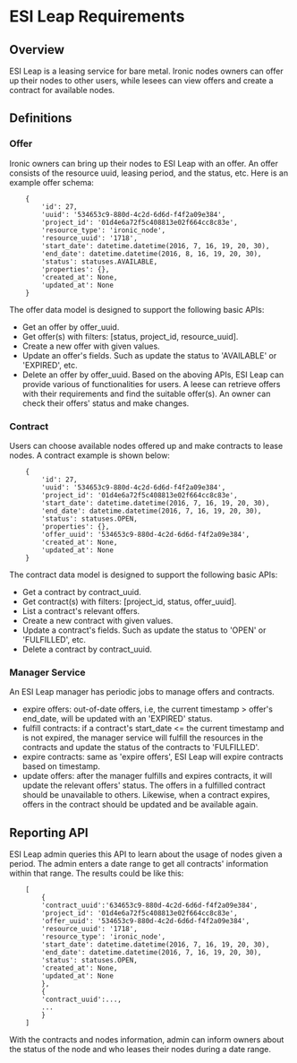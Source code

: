 # ESI Leap Requirements

## Overview
ESI Leap is a leasing service for bare metal. Ironic nodes owners can offer up their nodes to other users, while lesees can view offers and create a contract for available nodes.

## Definitions

### Offer
Ironic owners can bring up their nodes to ESI Leap with an offer. An offer consists of the resource uuid, leasing period, and the status, etc. Here is an example offer schema:
```
    {
        'id': 27,
        'uuid': '534653c9-880d-4c2d-6d6d-f4f2a09e384',
        'project_id': '01d4e6a72f5c408813e02f664cc8c83e',
        'resource_type': 'ironic_node',
        'resource_uuid': '1718',
        'start_date': datetime.datetime(2016, 7, 16, 19, 20, 30),
        'end_date': datetime.datetime(2016, 8, 16, 19, 20, 30),
        'status': statuses.AVAILABLE,
        'properties': {},
        'created_at': None,
        'updated_at': None
    }
```
The offer data model is designed to support the following basic APIs:
* Get an offer by offer_uuid.
* Get offer(s) with filters: [status, project_id, resource_uuid].
* Create a new offer with given values.
* Update an offer's fields. Such as update the status to 'AVAILABLE' or 'EXPIRED', etc.
* Delete an offer by offer_uuid.
Based on the aboving APIs, ESI Leap can provide various of functionalities for users. A leese can retrieve offers with their requirements and find the suitable offer(s). An owner can check their offers' status and make changes.


### Contract
Users can choose available nodes offered up and make contracts to lease nodes. A contract example is shown below:
```
    {
        'id': 27,
        'uuid': '534653c9-880d-4c2d-6d6d-f4f2a09e384',
        'project_id': '01d4e6a72f5c408813e02f664cc8c83e',
        'start_date': datetime.datetime(2016, 7, 16, 19, 20, 30),
        'end_date': datetime.datetime(2016, 7, 16, 19, 20, 30),
        'status': statuses.OPEN,
        'properties': {},
        'offer_uuid': '534653c9-880d-4c2d-6d6d-f4f2a09e384',
        'created_at': None,
        'updated_at': None
    }
```
The contract data model is designed to support the following basic APIs:
* Get a contract by contract_uuid.
* Get contract(s) with filters: [project_id, status, offer_uuid].
* List a contract's relevant offers.
* Create a new contract with given values.
* Update a contract's fields. Such as update the status to 'OPEN' or 'FULFILLED', etc.
* Delete a contract by contract_uuid.


### Manager Service
An ESI Leap manager has periodic jobs to manage offers and contracts. 
* expire offers: out-of-date offers, i.e, the current timestamp > offer's end_date, will be updated with an 'EXPIRED' status.
* fulfill contracts: if a contract's start_date <= the current timestamp and is not expired, the manager service will fulfill the resources in the contracts and update the status of the contracts to 'FULFILLED'. 
* expire contracts: same as 'expire offers', ESI Leap will expire contracts based on timestamp.
* update offers: after the manager fulfills and expires contracts, it will update the relevant offers' status. The offers in a fulfilled contract should be unavailable to others. Likewise, when a contract expires, offers in the contract should be updated and be available again. 

## Reporting API
ESI Leap admin queries this API to learn about the usage of nodes given a period. The admin enters a date range to get all contracts' information within that range. The results could be like this:
```
    [
        {
        'contract_uuid':'634653c9-880d-4c2d-6d6d-f4f2a09e384',
        'project_id': '01d4e6a72f5c408813e02f664cc8c83e',
        'offer_uuid': '534653c9-880d-4c2d-6d6d-f4f2a09e384',
        'resource_uuid': '1718',
        'resource_type': 'ironic_node',
        'start_date': datetime.datetime(2016, 7, 16, 19, 20, 30),
        'end_date': datetime.datetime(2016, 7, 16, 19, 20, 30),
        'status': statuses.OPEN,
        'created_at': None,
        'updated_at': None
        },
        {
        'contract_uuid':...,
        ...
        }
    ]
```
With the contracts and nodes information, admin can inform owners about the status of the node and who leases their nodes during a date range.
